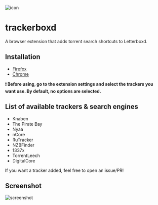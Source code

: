 ![icon](icon.png)
# trackerboxd
A browser extension that adds torrent search shortcuts to Letterboxd.

## Installation

- [Firefox](https://addons.mozilla.org/en-GB/firefox/addon/trackerboxd/)
- [Chrome](https://chrome.google.com/webstore/detail/trackerboxd/jclinmfmhfdebkgfjojegbcnnhdfpfed)

**❗️ Before using, go to the extension settings and select the trackers you want use. By default, no options are selected.**

## List of available trackers & search engines

- Knaben
- The Pirate Bay
- Nyaa
- nCore
- RuTracker 
- NZBFinder
- 1337x
- TorrentLeech
- DigitalCore

If you want a tracker added, feel free to open an issue/PR!

## Screenshot

![screenshot](https://i.imgur.com/BtQpttF.png)
